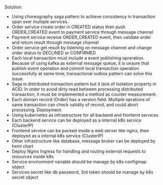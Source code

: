 Solution:
- Using choreography saga pattern to achieve consistency in transaction span over multiple services.
- Order service create order in CREATED status then push ORDER_CREATED event to payment service through message channel
- Payment service receive ORDER_CREATED event, then validate order and return result through message channel
- Order service get result by listening on message channel and change order status to DECLINED or CONFIRMED
- Each local transaction must include a event publishing opreration. Because of using kafka as external message queue, it is unsure that publish event operation and commit local transaction operation successfully at same time; transactional outbox pattern can solve this issue.
- Saga is distributed transaction pattern but it lack of Isolation property in ACID. In order to avoid dirty read between processing distributed transaction, it must be implemented a method as counter measurement.
- Each domain record (Order) has a version field. Multiple oprations of same transaction can check validity of record, and could abort processing.
Deployment:
- Using kubernetes as infrastructure for all backend and frontend services
- Each backend service can be deployed as a internal k8s service (ClusterIP)
- Frontend service can be packed inside a web server like nginx, then deployed as a internal k8s service (ClusterIP)
- Other infrastructure like database, message broker can be deployed by heml chart
- Deploy Nginx Ingress for handling and routing external requests to resources inside k8s
- Service environment variable should be manage by k8s configmap object
- Services secret like db password, 3rd token should be manage by k8s secret object